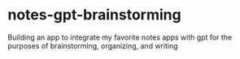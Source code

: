 # notes-gpt-brainstorming
Building an app to integrate my favorite notes apps with gpt for the purposes of brainstorming, organizing, and writing

